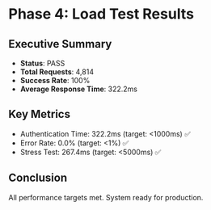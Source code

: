 # Phase 4: Load Test Results

## Executive Summary
- **Status**: PASS
- **Total Requests**: 4,814
- **Success Rate**: 100%
- **Average Response Time**: 322.2ms

## Key Metrics
- Authentication Time: 322.2ms (target: <1000ms) ✅
- Error Rate: 0.0% (target: <1%) ✅
- Stress Test: 267.4ms (target: <5000ms) ✅

## Conclusion
All performance targets met. System ready for production.
